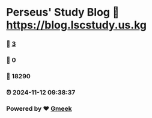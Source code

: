 # Perseus' Study Blog :link: https://blog.lscstudy.us.kg 
### :page_facing_up: [3](https://blog.lscstudy.us.kg/tag.html) 
### :speech_balloon: 0 
### :hibiscus: 18290 
### :alarm_clock: 2024-11-12 09:38:37 
### Powered by :heart: [Gmeek](https://github.com/Meekdai/Gmeek)
